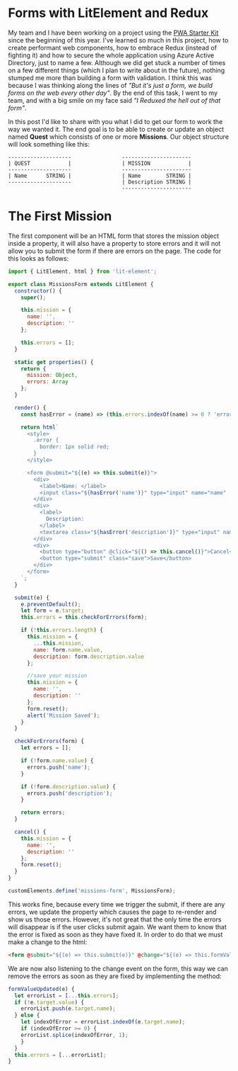 # Forms with LitElement and Redux

My team and I have been working on a project using the [PWA Starter Kit](https://pwa-starter-kit.polymer-project.org/) since the beginning of this year. I've learned so much in this project, how to create performant web components, how to embrace Redux (instead of fighting it) and how to secure the whole application using Azure Active Directory, just to name a few. Although we did get stuck a number of times on a few different things (which I plan to write about in the future), nothing stumped me more than building a form with validation. I think this was because I was thinking along the lines of _"But it's just a form, we build forms on the web every other day"_. By the end of this task, I went to my team, and with a big smile on my face said _"I Reduxed the hell out of that form"_.

In this post I'd like to share with you what I did to get our form to work the way we wanted it. The end goal is to be able to create or update an object named **Quest** which consists of one or more **Missions**. Our object structure will look something like this:

```
--------------------                ----------------------
| QUEST            |                | MISSION            |
--------------------                ----------------------
| Name      STRING |                | Name        STRING |
--------------------                | Description STRING |
                                    ----------------------
```

# The First Mission

The first component will be an HTML form that stores the mission object inside a property, it will also have a property to store errors and it will not allow you to submit the form if there are errors on the page. The code for this looks as follows:

```js
import { LitElement, html } from 'lit-element';

export class MissionsForm extends LitElement {
  constructor() {
    super();

    this.mission = {
      name: '',
      description: ''
    };

    this.errors = [];
  }

  static get properties() {
    return {
      mission: Object,
      errors: Array
    };
  }

  render() {
    const hasError = (name) => (this.errors.indexOf(name) >= 0 ? 'error' : '');

    return html`
      <style>
        .error {
          border: 1px solid red;
        }
      </style>

      <form @submit="${(e) => this.submit(e)}">
        <div>
          <label>Name: </label>
          <input class="${hasError('name')}" type="input" name="name" .value="${this.mission.name}" />
        </div>
        <div>
          <label>
            Description:
          </label>
          <textarea class="${hasError('description')}" type="input" name="description" .value="${this.mission.description}"> </textarea>
        </div>
        <div>
          <button type="button" @click="${() => this.cancel()}">Cancel</button>
          <button type="submit" class="save">Save</button>
        </div>
      </form>
    `;
  }

  submit(e) {
    e.preventDefault();
    let form = e.target;
    this.errors = this.checkForErrors(form);

    if (!this.errors.length) {
      this.mission = {
        ...this.mission,
        name: form.name.value,
        description: form.description.value
      };

      //save your mission
      this.mission = {
        name: '',
        description: ''
      };
      form.reset();
      alert('Mission Saved');
    }
  }

  checkForErrors(form) {
    let errors = [];

    if (!form.name.value) {
      errors.push('name');
    }

    if (!form.description.value) {
      errors.push('description');
    }

    return errors;
  }

  cancel() {
    this.mission = {
      name: '',
      description: ''
    };
    form.reset();
  }
}

customElements.define('missions-form', MissionsForm);
```

This works fine, because every time we trigger the submit, if there are any errors, we update the property which causes the page to re-render and show us those errors. However, it's not great that the only time the errors will disappear is if the user clicks submit again. We want them to know that the error is fixed as soon as they have fixed it. In order to do that we must make a change to the html:

```html
<form @submit="${(e) => this.submit(e)}" @change="${(e) => this.formValueUpdated(e)}"></form>
```

We are now also listening to the change event on the form, this way we can remove the errors as soon as they are fixed by implementing the method:

```js
formValueUpdated(e) {
  let errorList = [...this.errors];
  if (!e.target.value) {
    errorList.push(e.target.name);
  } else {
    let indexOfError = errorList.indexOf(e.target.name);
    if (indexOfError >= 0) {
    errorList.splice(indexOfError, 1);
    }
  }
  this.errors = [...errorList];
}
```
